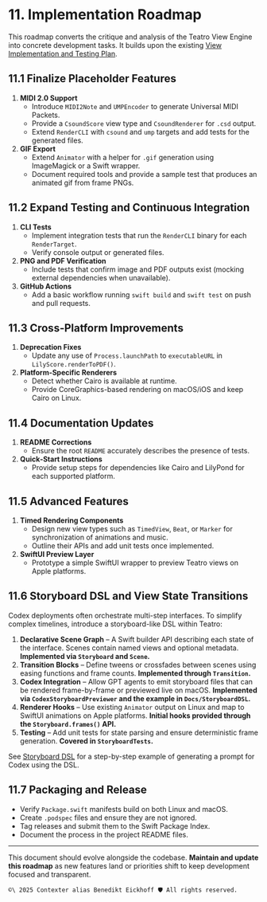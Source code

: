 # 11. Implementation Roadmap

This roadmap converts the critique and analysis of the Teatro View Engine into concrete development tasks. It builds upon the existing [View Implementation and Testing Plan](../ViewImplementationPlan/README.md).

## 11.1 Finalize Placeholder Features

1. **MIDI 2.0 Support**
   - Introduce `MIDI2Note` and `UMPEncoder` to generate Universal MIDI Packets.
   - Provide a `CsoundScore` view type and `CsoundRenderer` for `.csd` output.
   - Extend `RenderCLI` with `csound` and `ump` targets and add tests for the generated files.
2. **GIF Export**
   - Extend `Animator` with a helper for `.gif` generation using ImageMagick or a Swift wrapper.
   - Document required tools and provide a sample test that produces an animated gif from frame PNGs.

## 11.2 Expand Testing and Continuous Integration

1. **CLI Tests**
   - Implement integration tests that run the `RenderCLI` binary for each `RenderTarget`.
   - Verify console output or generated files.
2. **PNG and PDF Verification**
   - Include tests that confirm image and PDF outputs exist (mocking external dependencies when unavailable).
3. **GitHub Actions**
   - Add a basic workflow running `swift build` and `swift test` on push and pull requests.

## 11.3 Cross‑Platform Improvements

1. **Deprecation Fixes**
   - Update any use of `Process.launchPath` to `executableURL` in `LilyScore.renderToPDF()`.
2. **Platform-Specific Renderers**
   - Detect whether Cairo is available at runtime.
   - Provide CoreGraphics-based rendering on macOS/iOS and keep Cairo on Linux.

## 11.4 Documentation Updates

1. **README Corrections**
   - Ensure the root `README` accurately describes the presence of tests.
2. **Quick‑Start Instructions**
   - Provide setup steps for dependencies like Cairo and LilyPond for each supported platform.

## 11.5 Advanced Features

1. **Timed Rendering Components**
   - Design new view types such as `TimedView`, `Beat`, or `Marker` for synchronization of animations and music.
   - Outline their APIs and add unit tests once implemented.
2. **SwiftUI Preview Layer**
   - Prototype a simple SwiftUI wrapper to preview Teatro views on Apple platforms.

## 11.6 Storyboard DSL and View State Transitions

Codex deployments often orchestrate multi-step interfaces. To simplify complex
timelines, introduce a storyboard-like DSL within Teatro:

1. **Declarative Scene Graph** – A Swift builder API describing each state of
   the interface. Scenes contain named views and optional metadata. **Implemented
   via `Storyboard` and `Scene`.**
2. **Transition Blocks** – Define tweens or crossfades between scenes using
   easing functions and frame counts. **Implemented through `Transition`.**
3. **Codex Integration** – Allow GPT agents to emit storyboard files that can be
   rendered frame-by-frame or previewed live on macOS. **Implemented via
   `CodexStoryboardPreviewer` and the example in `Docs/StoryboardDSL`.**
4. **Renderer Hooks** – Use existing `Animator` output on Linux and map to
   SwiftUI animations on Apple platforms. **Initial hooks provided through the
   `Storyboard.frames()` API.**
5. **Testing** – Add unit tests for state parsing and ensure deterministic frame
   generation. **Covered in `StoryboardTests`.**

See [Storyboard DSL](../StoryboardDSL/README.md) for a step-by-step example of generating a prompt for Codex using the DSL.

## 11.7 Packaging and Release

- Verify `Package.swift` manifests build on both Linux and macOS.
- Create `.podspec` files and ensure they are not ignored.
- Tag releases and submit them to the Swift Package Index.
- Document the process in the project README files.

---

This document should evolve alongside the codebase. **Maintain and update this roadmap** as new features land or priorities shift to keep development focused and transparent.


````text
©\ 2025 Contexter alias Benedikt Eickhoff 🛡️ All rights reserved.
````
